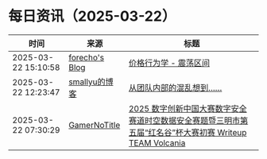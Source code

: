 ﻿# 每日资讯（2025-03-22）

|时间|来源|标题|
|---|---|---|
|2025-03-22 15:10:58|[forecho's Blog](http://blog.forecho.com/atom.xml)|[价格行为学 - 震荡区间](https://blog.forecho.com/price-actions-trading-range.html)|
|2025-03-22 12:23:47|[smallyu的博客](https://smallyu.net/atom.xml)|[从团队内部的混乱想到……](https://smallyu.net/2025/03/22/%E4%BB%8E%E5%9B%A2%E9%98%9F%E5%86%85%E9%83%A8%E7%9A%84%E6%B7%B7%E4%B9%B1%E6%83%B3%E5%88%B0%E2%80%A6%E2%80%A6/)|
|2025-03-22 07:30:29|[GamerNoTitle](https://bili33.top/atom.xml)|[2025 数字创新中国大赛数字安全赛道时空数据安全赛题暨三明市第五届“红名谷”杯大赛初赛 Writeup TEAM Volcania ](https://bili33.top/posts/CTF-Hongminggu2025-Preliminary-round-Writeup/)|
